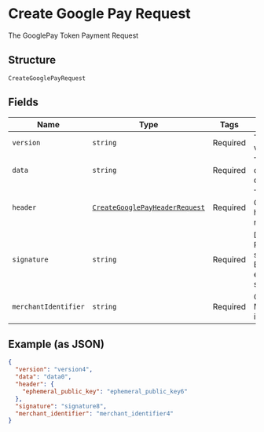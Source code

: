 
# Create Google Pay Request

The GooglePay Token Payment Request

## Structure

`CreateGooglePayRequest`

## Fields

| Name | Type | Tags | Description | Getter | Setter |
|  --- | --- | --- | --- | --- | --- |
| `version` | `string` | Required | The token version | getVersion(): string | setVersion(string version): void |
| `data` | `string` | Required | The cryptography data | getData(): string | setData(string data): void |
| `header` | [`CreateGooglePayHeaderRequest`](../../doc/models/create-google-pay-header-request.md) | Required | The GooglePay header request | getHeader(): CreateGooglePayHeaderRequest | setHeader(CreateGooglePayHeaderRequest header): void |
| `signature` | `string` | Required | Detached PKCS #7 signature, Base64 encoded as string | getSignature(): string | setSignature(string signature): void |
| `merchantIdentifier` | `string` | Required | GooglePay Merchant identifier | getMerchantIdentifier(): string | setMerchantIdentifier(string merchantIdentifier): void |

## Example (as JSON)

```json
{
  "version": "version4",
  "data": "data0",
  "header": {
    "ephemeral_public_key": "ephemeral_public_key6"
  },
  "signature": "signature8",
  "merchant_identifier": "merchant_identifier4"
}
```

